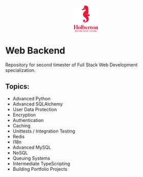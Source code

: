 <p align="center">
  <img width="15%" src="./holberton.png"/>
</p>

# **Web Backend**

Repository for second timester of Full Stack Web Development specialization.

## **Topics:**

- Advanced Python
- Advanced SQLAlchemy
- User Data Protection
- Encryption
- Authentication
- Caching
- Unittests / Integration Testing
- Redis
- I18n
- Advanced MySQL
- NoSQL
- Queuing Systems
- Intermediate TypeScripting
- Building Portfolio Projects
